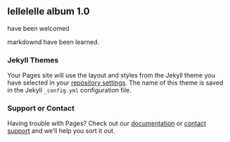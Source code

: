 ## lellelelle album 1.0

have been welcomed




markdownd have been learned.

### Jekyll Themes

Your Pages site will use the layout and styles from the Jekyll theme you have selected in your [repository settings](https://github.com/kitschRD/lellelelle-album.github.io/settings). The name of this theme is saved in the Jekyll `_config.yml` configuration file.

### Support or Contact

Having trouble with Pages? Check out our [documentation](https://help.github.com/categories/github-pages-basics/) or [contact support](https://github.com/contact) and we’ll help you sort it out.
